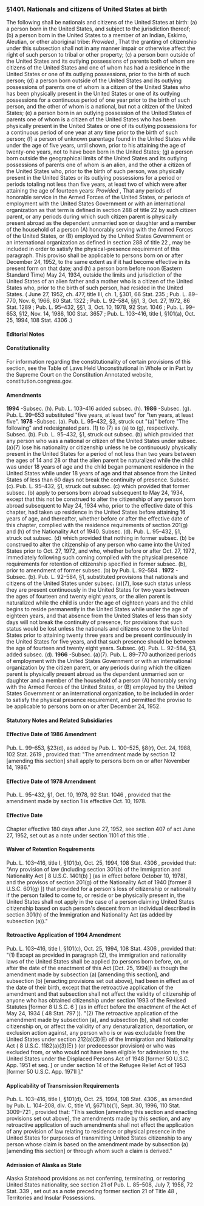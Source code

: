 <!--
url: https://uscode.house.gov/view.xhtml?req=granuleid:USC-prelim-title8-section1401&num=0&edition=prelim
date_accessed: 2024-07-28 23:45:50
-->
### §1401\. Nationals and citizens of United States at birth
 The following shall be nationals and citizens of the United States at birth:
 (a) a person born in the United States, and subject to the jurisdiction thereof;
 (b) a person born in the United States to a member of an Indian, Eskimo, Aleutian, or other aboriginal tribe:
 *Provided* 
 , That the granting of citizenship under this subsection shall not in any manner impair or otherwise affect the right of such person to tribal or other property;
 (c) a person born outside of the United States and its outlying possessions of parents both of whom are citizens of the United States and one of whom has had a residence in the United States or one of its outlying possessions, prior to the birth of such person;
 (d) a person born outside of the United States and its outlying possessions of parents one of whom is a citizen of the United States who has been physically present in the United States or one of its outlying possessions for a continuous period of one year prior to the birth of such person, and the other of whom is a national, but not a citizen of the United States;
 (e) a person born in an outlying possession of the United States of parents one of whom is a citizen of the United States who has been physically present in the United States or one of its outlying possessions for a continuous period of one year at any time prior to the birth of such person;
 (f) a person of unknown parentage found in the United States while under the age of five years, until shown, prior to his attaining the age of twenty\-one years, not to have been born in the United States;
 (g) a person born outside the geographical limits of the United States and its outlying possessions of parents one of whom is an alien, and the other a citizen of the United States who, prior to the birth of such person, was physically present in the United States or its outlying possessions for a period or periods totaling not less than five years, at least two of which were after attaining the age of fourteen years:
 *Provided* 
 , That any periods of honorable service in the Armed Forces of the United States, or periods of employment with the United States Government or with an international organization as that term is defined in
 section 288 of title 22
 by such citizen parent, or any periods during which such citizen parent is physically present abroad as the dependent unmarried son or daughter and a member of the household of a person (A) honorably serving with the Armed Forces of the United States, or (B) employed by the United States Government or an international organization as defined in
 section 288 of title 22
 , may be included in order to satisfy the physical\-presence requirement of this paragraph. This proviso shall be applicable to persons born on or after December 24, 1952, to the same extent as if it had become effective in its present form on that date; and
 (h) a person born before noon (Eastern Standard Time) May 24, 1934, outside the limits and jurisdiction of the United States of an alien father and a mother who is a citizen of the United States who, prior to the birth of such person, had resided in the United States.
 (
 June 27, 1952, ch. 477, title III, ch. 1, §301,
 66 Stat. 235
 ;
 Pub. L. 89–770,
 Nov. 6, 1966,
 80 Stat. 1322
 ;
 Pub. L. 92–584,
 §§1, 3, Oct. 27, 1972,
 86 Stat. 1289
 ;
 Pub. L. 95–432,
 §§1, 3, Oct. 10, 1978,
 92 Stat. 1046
 ;
 Pub. L. 99–653,
 §12, Nov. 14, 1986,
 100 Stat. 3657
 ;
 Pub. L. 103–416,
 title I, §101(a), Oct. 25, 1994,
 108 Stat. 4306
 .)
#### **Editorial Notes**
#### Constitutionality
 For information regarding the constitutionality of certain provisions of this section, see the Table of Laws Held Unconstitutional in Whole or in Part by the Supreme Court on the Constitution Annotated website, constitution.congress.gov.
#### Amendments
**1994** 
 \-Subsec. (h).
 Pub. L. 103–416
 added subsec. (h).
**1986** 
 \-Subsec. (g).
 Pub. L. 99–653
 substituted "five years, at least two" for "ten years, at least five".
**1978** 
 \-Subsec. (a).
 Pub. L. 95–432,
 §3, struck out "(a)" before "The following" and redesignated pars. (1\) to (7\) as (a) to (g), respectively.
 Subsec. (b).
 Pub. L. 95–432,
 §1, struck out subsec. (b) which provided that any person who was a national or citizen of the United States under subsec. (a)(7\) lose his nationality or citizenship unless he be continuously physically present in the United States for a period of not less than two years between the ages of 14 and 28 or that the alien parent be naturalized while the child was under 18 years of age and the child began permanent residence in the United States while under 18 years of age and that absence from the United States of less than 60 days not break the continuity of presence.
 Subsec. (c).
 Pub. L. 95–432,
 §1, struck out subsec. (c) which provided that former subsec. (b) apply to persons born abroad subsequent to May 24, 1934, except that this not be construed to alter the citizenship of any person born abroad subsequent to May 24, 1934 who, prior to the effective date of this chapter, had taken up residence in the United States before attaining 16 years of age, and thereafter, whether before or after the effective date of this chapter, complied with the residence requirements of section 201(g) and (h) of the Nationality Act of 1940\.
 Subsec. (d).
 Pub. L. 95–432,
 §1, struck out subsec. (d) which provided that nothing in former subsec. (b) be construed to alter the citizenship of any person who came into the United States prior to Oct. 27, 1972, and who, whether before or after Oct. 27, 1972, immediately following such coming complied with the physical presence requirements for retention of citizenship specified in former subsec. (b), prior to amendment of former subsec. (b) by
 Pub. L. 92–584
 .
**1972** 
 \-Subsec. (b).
 Pub. L. 92–584,
 §1, substituted provisions that nationals and citizens of the United States under subsec. (a)(7\), lose such status unless they are present continuously in the United States for two years between the ages of fourteen and twenty eight years, or the alien parent is naturalized while the child is under the age of eighteen years and the child begins to reside permanently in the United States while under the age of eighteen years, and that absence from the United States of less than sixty days will not break the continuity of presence, for provisions that such status would be lost unless the nationals and citizens come to the United States prior to attaining twenty three years and be present continuously in the United States for five years, and that such presence should be between the age of fourteen and twenty eight years.
 Subsec. (d).
 Pub. L. 92–584,
 §3, added subsec. (d).
**1966** 
 \-Subsec. (a)(7\).
 Pub. L. 89–770
 authorized periods of employment with the United States Government or with an international organization by the citizen parent, or any periods during which the citizen parent is physically present abroad as the dependent unmarried son or daughter and a member of the household of a person (A) honorably serving with the Armed Forces of the United States, or (B) employed by the United States Government or an international organization, to be included in order to satisfy the physical presence requirement, and permitted the proviso to be applicable to persons born on or after December 24, 1952\.
#### **Statutory Notes and Related Subsidiaries**
#### Effective Date of 1986 Amendment
 Pub. L. 99–653,
 §23(d), as added by
 Pub. L. 100–525,
 §8(r), Oct. 24, 1988,
 102 Stat. 2619
 , provided that: "The amendment made by section 12 \[amending this section] shall apply to persons born on or after November 14, 1986\."
#### Effective Date of 1978 Amendment
Pub. L. 95–432,
 §1, Oct. 10, 1978,
 92 Stat. 1046
 , provided that the amendment made by section 1 is effective Oct. 10, 1978\.
#### Effective Date
 Chapter effective 180 days after June 27, 1952, see section 407 of act June 27, 1952, set out as a note under
 section 1101 of this title
 .
#### Waiver of Retention Requirements
Pub. L. 103–416,
 title I, §101(b), Oct. 25, 1994,
 108 Stat. 4306
 , provided that: "Any provision of law (including section 301(b) of the Immigration and Nationality Act \[
 8 U.S.C. 1401(b)
 ] (as in effect before October 10, 1978\), and the provisos of section 201(g) of the Nationality Act of 1940 \[former
 8 U.S.C. 601(g)
 ]) that provided for a person's loss of citizenship or nationality if the person failed to come to, or reside or be physically present in, the United States shall not apply in the case of a person claiming United States citizenship based on such person's descent from an individual described in section 301(h) of the Immigration and Nationality Act (as added by subsection (a))."
#### Retroactive Application of 1994 Amendment
Pub. L. 103–416,
 title I, §101(c), Oct. 25, 1994,
 108 Stat. 4306
 , provided that:
 "(1\) Except as provided in paragraph (2\), the immigration and nationality laws of the United States shall be applied (to persons born before, on, or after the date of the enactment of this Act \[Oct. 25, 1994]) as though the amendment made by subsection (a) \[amending this section], and subsection (b) \[enacting provisions set out above], had been in effect as of the date of their birth, except that the retroactive application of the amendment and that subsection shall not affect the validity of citizenship of anyone who has obtained citizenship under
 section 1993 of the Revised Statutes 
 \[former
 8 U.S.C. 6
 ] (as in effect before the enactment of the Act of May 24, 1934 (
 48 Stat. 797
 )).
 "(2\) The retroactive application of the amendment made by subsection (a), and subsection (b), shall not confer citizenship on, or affect the validity of any denaturalization, deportation, or exclusion action against, any person who is or was excludable from the United States under section 212(a)(3\)(E) of the Immigration and Nationality Act (
 8 U.S.C. 1182(a)(3\)(E)
 ) (or predecessor provision) or who was excluded from, or who would not have been eligible for admission to, the United States under the Displaced Persons Act of 1948 \[former
 50 U.S.C. App. 1951 et seq.
 ] or under section 14 of the Refugee Relief Act of 1953 \[former
 50 U.S.C. App. 1971l
 ]."
#### Applicability of Transmission Requirements
Pub. L. 103–416,
 title I, §101(d), Oct. 25, 1994,
 108 Stat. 4306
 , as amended by
 Pub. L. 104–208,
 div. C, title VI, §671(b)(1\), Sept. 30, 1996,
 110 Stat. 3009–721
 , provided that: "This section \[amending this section and enacting provisions set out above], the amendments made by this section, and any retroactive application of such amendments shall not effect the application of any provision of law relating to residence or physical presence in the United States for purposes of transmitting United States citizenship to any person whose claim is based on the amendment made by subsection (a) \[amending this section] or through whom such a claim is derived."
#### Admission of Alaska as State
 Alaska Statehood provisions as not conferring, terminating, or restoring United States nationality, see section 21 of
 Pub. L. 85–508,
 July 7, 1958,
 72 Stat. 339
 , set out as a note preceding former
 section 21 of Title 48
 , Territories and Insular Possessions.
